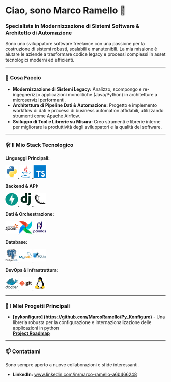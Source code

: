 # Ciao, sono Marco Ramello 👋

### Specialista in Modernizzazione di Sistemi Software & Architetto di Automazione

Sono uno sviluppatore software freelance con una passione per la costruzione di sistemi robusti, scalabili e manutenibili. La mia missione è aiutare le aziende a trasformare codice legacy e processi complessi in asset tecnologici moderni ed efficienti.

---

### 🚀 Cosa Faccio

*   **Modernizzazione di Sistemi Legacy:** Analizzo, scompongo e re-ingegnerizzo applicazioni monolitiche (Java/Python) in architetture a microservizi performanti.
*   **Architettura di Pipeline Dati & Automazione:** Progetto e implemento workflow di dati e processi di business automation affidabili, utilizzando strumenti come Apache Airflow.
*   **Sviluppo di Tool e Librerie su Misura:** Creo strumenti e librerie interne per migliorare la produttività degli sviluppatori e la qualità del software.

---

### 🛠️ Il Mio Stack Tecnologico

**Linguaggi Principali:**
<p align="left">
  <a href="https://www.python.org" target="_blank" rel="noreferrer"> <img src="https://raw.githubusercontent.com/devicons/devicon/master/icons/python/python-original.svg" alt="python" width="40" height="40"/> </a>
  <a href="https://www.java.com" target="_blank" rel="noreferrer"> <img src="https://raw.githubusercontent.com/devicons/devicon/master/icons/java/java-original.svg" alt="java" width="40" height="40"/> </a>
  <a href="https://www.typescriptlang.org/" target="_blank" rel="noreferrer"> <img src="https://raw.githubusercontent.com/devicons/devicon/master/icons/typescript/typescript-original.svg" alt="typescript" width="40" height="40"/> </a>
</p>

**Backend & API:**
<p align="left">
  <a href="https://fastapi.tiangolo.com/" target="_blank" rel="noreferrer"> <img src="https://raw.githubusercontent.com/devicons/devicon/master/icons/fastapi/fastapi-original.svg" alt="fastapi" width="40" height="40"/> </a>
  <a href="https://www.djangoproject.com/" target="_blank" rel="noreferrer"> <img src="https://raw.githubusercontent.com/devicons/devicon/master/icons/django/django-plain.svg" alt="django" width="40" height="40"/> </a>
  <a href="https://flask.palletsprojects.com/" target="_blank" rel="noreferrer"> <img src="https://raw.githubusercontent.com/devicons/devicon/master/icons/flask/flask-original.svg" alt="flask" width="40" height="40"/> </a>
</p>

**Dati & Orchestrazione:**
<p align="left">
  <a href="https://spark.apache.org/" target="_blank" rel="noreferrer"> <img src="https://raw.githubusercontent.com/devicons/devicon/master/icons/apachespark/apachespark-original-wordmark.svg" alt="apache spark" width="40" height="40"/> </a>
  <a href="https://airflow.apache.org/" target="_blank" rel="noreferrer"> <img src="https://raw.githubusercontent.com/devicons/devicon/master/icons/apacheairflow/apacheairflow-original.svg" alt="apache airflow" width="40" height="40"/> </a>
  <a href="https://pandas.pydata.org/" target="_blank" rel="noreferrer"> <img src="https://raw.githubusercontent.com/devicons/devicon/master/icons/pandas/pandas-original-wordmark.svg" alt="pandas" width="40" height="40"/> </a>
</p>

**Database:**
<p align="left">
  <a href="https://www.postgresql.org" target="_blank" rel="noreferrer"> <img src="https://raw.githubusercontent.com/devicons/devicon/master/icons/postgresql/postgresql-original-wordmark.svg" alt="postgresql" width="40" height="40"/> </a>
  <a href="https://www.mysql.com/" target="_blank" rel="noreferrer"> <img src="https://raw.githubusercontent.com/devicons/devicon/master/icons/mysql/mysql-original-wordmark.svg" alt="mysql" width="40" height="40"/> </a>
  <a href="https://www.sqlite.org/" target="_blank" rel="noreferrer"> <img src="https://raw.githubusercontent.com/devicons/devicon/master/icons/sqlite/sqlite-original-wordmark.svg" alt="sqlite" width="40" height="40"/> </a>
</p>

**DevOps & Infrastruttura:**
<p align="left">
  <a href="https://www.docker.com/" target="_blank" rel="noreferrer"> <img src="https://raw.githubusercontent.com/devicons/devicon/master/icons/docker/docker-original-wordmark.svg" alt="docker" width="40" height="40"/> </a>
  <a href="https://git-scm.com/" target="_blank" rel="noreferrer"> <img src="https://raw.githubusercontent.com/devicons/devicon/master/icons/git/git-original-wordmark.svg" alt="git" width="40" height="40"/> </a>
  <a href="https://www.linux.org/" target="_blank" rel="noreferrer"> <img src="https://raw.githubusercontent.com/devicons/devicon/master/icons/linux/linux-original.svg" alt="linux" width="40" height="40"/> </a>
</p>

---

### 🔧 I Miei Progetti Principali
*  **[pykonfiguro] (https://github.com/MarcoRamello/Py_Konfiguro)** - Una libreria robusta per la configurazione e internazionalizazione delle applicazioni in python
  <br> **[Project Roadmap](https://github.com/users/MarcoRamello/projects/2/views/1)**

---

### 📫 Contattami

Sono sempre aperto a nuove collaborazioni e sfide interessanti.

* **LinkedIn:** www.linkedin.com/in/marco-ramello-a6b466248



